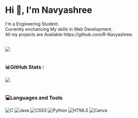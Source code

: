 <h1 >Hi 👋, I'm Navyashree </h1>
I'm a Engineering Student.<br>
Currently enchancing My skills in Web Development.<br>
All my projects are Available https://github.com/R-Navyashree.<br><br>

[![](https://visitcount.itsvg.in/api?id=R-Navyashree&icon=0&color=0)](https://visitcount.itsvg.in) 

# <h3> 📊GitHub Stats :</h3>

![](https://github-readme-streak-stats.herokuapp.com/?user=R-Navyashree&theme=dark&hide_border=true)


# <h3> 💻Languages and Tools</h3>
![C](https://img.shields.io/badge/c-%2300599C.svg?style=flat&logo=c&logoColor=white) ![Java](https://img.shields.io/badge/java-%23ED8B00.svg?style=flat&logo=java&logoColor=white) ![CSS3](https://img.shields.io/badge/css3-%231572B6.svg?style=flat&logo=css3&logoColor=white) ![Python](https://img.shields.io/badge/python-3670A0?style=flat&logo=python&logoColor=ffdd54) ![HTML5](https://img.shields.io/badge/html5-%23E34F26.svg?style=flat&logo=html5&logoColor=white) ![Canva](https://img.shields.io/badge/Canva-%2300C4CC.svg?style=flat&logo=Canva&logoColor=white)



